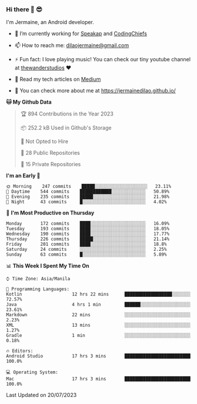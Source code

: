### Hi there 👋 😎
I'm Jermaine, an Android developer.

- 🔭 I’m currently working for [Speakap](https://www.speakap.com/) and [CodingChiefs](https://codingchiefs.com/en/)

- 📫 How to reach me: dilaojermaine@gmail.com

- ⚡ Fun fact: I love playing music! You can check our tiny youtube channel at [thewanderstudios](https://www.youtube.com/thewanderstudios) ♥️

- 📖 Read my tech articles on [Medium](https://jermainedilao.medium.com/)

- 👀 You can check more about me at https://jermainedilao.github.io/

<!--
**jermainedilao/jermainedilao** is a ✨ _special_ ✨ repository because its `README.md` (this file) appears on your GitHub profile.

Here are some ideas to get you started:

- 🔭 I’m currently working on ...
- 🌱 I’m currently learning ...
- 👯 I’m looking to collaborate on ...
- 🤔 I’m looking for help with ...
- 💬 Ask me about ...
- 📫 How to reach me: ...
- 😄 Pronouns: ...
- ⚡ Fun fact: ...
-->

<!--START_SECTION:waka-->
**🐱 My Github Data** 

> 🏆 894 Contributions in the Year 2023
 > 
> 📦 252.2 kB Used in Github's Storage 
 > 
> 🚫 Not Opted to Hire
 > 
> 📜 28 Public Repositories 
 > 
> 🔑 15 Private Repositories  
 > 
**I'm an Early 🐤** 

```text
🌞 Morning    247 commits    █████░░░░░░░░░░░░░░░░░░░░   23.11% 
🌆 Daytime    544 commits    ████████████░░░░░░░░░░░░░   50.89% 
🌃 Evening    235 commits    █████░░░░░░░░░░░░░░░░░░░░   21.98% 
🌙 Night      43 commits     █░░░░░░░░░░░░░░░░░░░░░░░░   4.02%

```
📅 **I'm Most Productive on Thursday** 

```text
Monday       172 commits    ████░░░░░░░░░░░░░░░░░░░░░   16.09% 
Tuesday      193 commits    ████░░░░░░░░░░░░░░░░░░░░░   18.05% 
Wednesday    190 commits    ████░░░░░░░░░░░░░░░░░░░░░   17.77% 
Thursday     226 commits    █████░░░░░░░░░░░░░░░░░░░░   21.14% 
Friday       201 commits    ████░░░░░░░░░░░░░░░░░░░░░   18.8% 
Saturday     24 commits     ░░░░░░░░░░░░░░░░░░░░░░░░░   2.25% 
Sunday       63 commits     █░░░░░░░░░░░░░░░░░░░░░░░░   5.89%

```


📊 **This Week I Spent My Time On** 

```text
⌚︎ Time Zone: Asia/Manila

💬 Programming Languages: 
Kotlin                   12 hrs 22 mins      ██████████████████░░░░░░░   72.57% 
Java                     4 hrs 1 min         ██████░░░░░░░░░░░░░░░░░░░   23.61% 
Markdown                 22 mins             ░░░░░░░░░░░░░░░░░░░░░░░░░   2.23% 
XML                      13 mins             ░░░░░░░░░░░░░░░░░░░░░░░░░   1.27% 
Gradle                   1 min               ░░░░░░░░░░░░░░░░░░░░░░░░░   0.18%

🔥 Editors: 
Android Studio           17 hrs 3 mins       █████████████████████████   100.0%

💻 Operating System: 
Mac                      17 hrs 3 mins       █████████████████████████   100.0%

```


 Last Updated on 20/07/2023
<!--END_SECTION:waka-->

